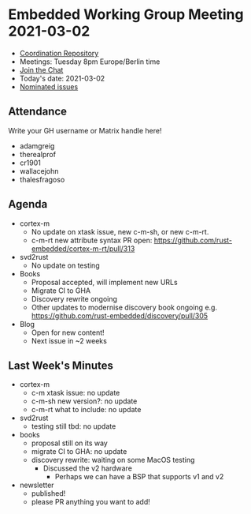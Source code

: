 # Embedded Working Group Meeting 2021-03-02

* [Coordination Repository]
* Meetings: Tuesday 8pm Europe/Berlin time
* [Join the Chat]
* Today's date: 2021-03-02
* [Nominated issues](https://github.com/search?q=org%3Arust-embedded+label%3Anominated+is%3Aopen&type=Issues)

[Coordination Repository]: https://github.com/rust-embedded/wg
[Join the Chat]: https://riot.im/app/#/room/#rust-embedded:matrix.org

## Attendance

Write your GH username or Matrix handle here!

* adamgreig
* therealprof
* cr1901
* wallacejohn
* thalesfragoso

## Agenda

* cortex-m
    * No update on xtask issue, new c-m-sh, or new c-m-rt.
    * c-m-rt new attribute syntax PR open: https://github.com/rust-embedded/cortex-m-rt/pull/313
* svd2rust
    * No update on testing
* Books
    * Proposal accepted, will implement new URLs
    * Migrate CI to GHA
    * Discovery rewrite ongoing
    * Other updates to modernise discovery book ongoing e.g. https://github.com/rust-embedded/discovery/pull/305
* Blog
    * Open for new content!
    * Next issue in ~2 weeks

## Last Week's Minutes

* cortex-m
    * c-m xtask issue: no update
    * c-m-sh new version?: no update
    * c-m-rt what to include: no update
* svd2rust
    * testing still tbd: no update
* books
    * proposal still on its way
    * migrate CI to GHA: no update
    * discovery rewrite: waiting on some MacOS testing
        * Discussed the v2 hardware
            * Perhaps we can have a BSP that supports v1 and v2
* newsletter
    * published!
    * please PR anything you want to add!
